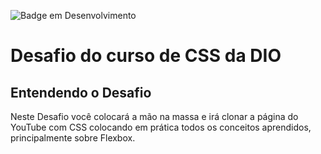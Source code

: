 ![Badge em Desenvolvimento](http://img.shields.io/static/v1?label=STATUS&message=EM%20DESENVOLVIMENTO&color=GREEN&style=for-the-badge)

# Desafio do curso de CSS da DIO

## Entendendo o Desafio
Neste Desafio você colocará a mão na massa e irá clonar a página do YouTube com CSS colocando em prática todos os conceitos aprendidos, principalmente sobre Flexbox.
 
